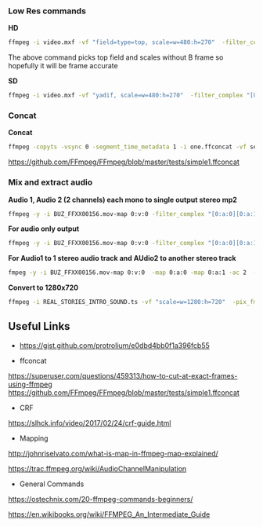 ### Low Res commands

**HD** 

```bash
ffmpeg -i video.mxf -vf "field=type=top, scale=w=480:h=270"  -filter_complex "[0:1][0:2]amerge=inputs=2[aout0]" -map 0:0 -map "[aout0]" -vcodec libx264 -acodec mp2 -ab 192000 -vb 1200000 -bf 0 -g 13 lowres_video.mov
```
The above command picks top field and scales without B frame so hopefully it will be frame accurate

**SD**

```bash
ffmpeg -i video.mxf -vf "yadif, scale=w=480:h=270"  -filter_complex "[0:1][0:2]amerge=inputs=2[aout0]" -map 0:0 -map "[aout0]" -vcodec libx264 -acodec mp2 -ab 192000 -vb 1200000 -bf 0 -g 13 lowres_video.mov
```

### Concat

**Concat**
```bash
ffmpeg -copyts -vsync 0 -segment_time_metadata 1 -i one.ffconcat -vf select=concatdec_select -af aselect=concatdec_select out_concat.mp4
```
https://github.com/FFmpeg/FFmpeg/blob/master/tests/simple1.ffconcat

### Mix and extract audio 

**Audio 1, Audio 2 (2 channels) each mono to single output stereo mp2**

```bash
ffmpeg -y -i BUZ_FFXX00156.mov-map 0:v:0 -filter_complex "[0:a:0][0:a:1]amerge=inputs=2[aout0]" -map "[aout0]" -acodec mp2 -b:a 128k -vcodec libx264 -pix_fmt yuv420p -vb 1500k -x264opts nal-hrd=cbr:force-cfr=1 output.mp4
```

**For audio only output**

```bash
ffmpeg -y -i BUZ_FFXX00156.mov-map 0:v:0 -filter_complex "[0:a:0][0:a:1]amerge=inputs=2[aout0]" -map "[aout0]" -acodec mp2 -b:a 128k -vn out.mp2
```

**For Audio1 to 1 stereo audio track and AUdio2 to another stereo track**

```bash
fmpeg -y -i BUZ_FFXX00156.mov-map 0:v:0  -map 0:a:0 -map 0:a:1 -ac 2  -acodec mp2 -b:a 128k -vcodec libx264 -pix_fmt yuv420p -vb 1500k -x264opts nal-hrd=cbr:force-cfr=1 output.mp4
```

**Convert to 1280x720**

```bash
ffmpeg -i REAL_STORIES_INTRO_SOUND.ts -vf "scale=w=1280:h=720"  -pix_fmt yuv420p  -vcodec h264 -g 12 -keyint_min 12 -refs 3 -bf 2 -flags +ildct+ilme -top 1 -x264opts nal-hrd=cbr -profile:v high -level 4.0 -vb 12500000 -minrate:v 12500000 -maxrate:v 12500000 -bufsize:v 7000000 -bsf:v h264_metadata=fixed_frame_rate_flag=1  -acodec copy -map 0:v -map 0:a:0 -muxrate 17000k -vsync 1 -async 1 REAL_STORIES_INTRO_SOUND_HALF_HD.ts
```

Useful Links
----

* https://gist.github.com/protrolium/e0dbd4bb0f1a396fcb55

* ffconcat

https://superuser.com/questions/459313/how-to-cut-at-exact-frames-using-ffmpeg
https://github.com/FFmpeg/FFmpeg/blob/master/tests/simple1.ffconcat

* CRF

https://slhck.info/video/2017/02/24/crf-guide.html

* Mapping

http://johnriselvato.com/what-is-map-in-ffmpeg-map-explained/

https://trac.ffmpeg.org/wiki/AudioChannelManipulation

* General Commands

https://ostechnix.com/20-ffmpeg-commands-beginners/

https://en.wikibooks.org/wiki/FFMPEG_An_Intermediate_Guide
